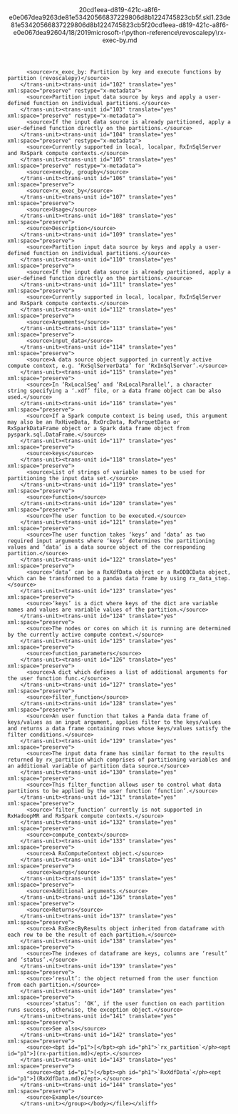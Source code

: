 <?xml version="1.0"?><xliff version="1.2" xmlns="urn:oasis:names:tc:xliff:document:1.2" xmlns:xsi="http://www.w3.org/2001/XMLSchema-instance" xsi:schemaLocation="urn:oasis:names:tc:xliff:document:1.2 xliff-core-1.2-transitional.xsd"><file datatype="xml" original="rx-exec-by.md" source-language="en-US" target-language="en-US"><header><tool tool-id="mdxliff" tool-name="mdxliff" tool-version="1.0-d1654b2" tool-company="Microsoft" /><xliffext:skl_file_name xmlns:xliffext="urn:microsoft:content:schema:xliffextensions">20cd1eea-d819-421c-a8f6-e0e067dea9263de81e53420566837229806d8b1224745823cb5f.skl</xliffext:skl_file_name><xliffext:version xmlns:xliffext="urn:microsoft:content:schema:xliffextensions">1.2</xliffext:version><xliffext:ms.openlocfilehash xmlns:xliffext="urn:microsoft:content:schema:xliffextensions">3de81e53420566837229806d8b1224745823cb5f</xliffext:ms.openlocfilehash><xliffext:ms.sourcegitcommit xmlns:xliffext="urn:microsoft:content:schema:xliffextensions">20cd1eea-d819-421c-a8f6-e0e067dea926</xliffext:ms.sourcegitcommit><xliffext:ms.lasthandoff xmlns:xliffext="urn:microsoft:content:schema:xliffextensions">04/18/2019</xliffext:ms.lasthandoff><xliffext:ms.openlocfilepath xmlns:xliffext="urn:microsoft:content:schema:xliffextensions">microsoft-r\python-reference\revoscalepy\rx-exec-by.md</xliffext:ms.openlocfilepath></header><body><group id="content" extype="content"><trans-unit id="101" translate="yes" xml:space="preserve" restype="x-metadata">
          <source>rx_exec_by: Partition by key and execute functions by partition (revoscalepy)</source>
        </trans-unit><trans-unit id="102" translate="yes" xml:space="preserve" restype="x-metadata">
          <source>Partition input data source by keys and apply a user-defined function on individual partitions.</source>
        </trans-unit><trans-unit id="103" translate="yes" xml:space="preserve" restype="x-metadata">
          <source>If the input data source is already partitioned, apply a user-defined function directly on the partitions.</source>
        </trans-unit><trans-unit id="104" translate="yes" xml:space="preserve" restype="x-metadata">
          <source>Currently supported in local, localpar, RxInSqlServer and RxSpark compute contexts.</source>
        </trans-unit><trans-unit id="105" translate="yes" xml:space="preserve" restype="x-metadata">
          <source>execby, groupby</source>
        </trans-unit><trans-unit id="106" translate="yes" xml:space="preserve">
          <source>rx_exec_by</source>
        </trans-unit><trans-unit id="107" translate="yes" xml:space="preserve">
          <source>Usage</source>
        </trans-unit><trans-unit id="108" translate="yes" xml:space="preserve">
          <source>Description</source>
        </trans-unit><trans-unit id="109" translate="yes" xml:space="preserve">
          <source>Partition input data source by keys and apply a user-defined function on individual partitions.</source>
        </trans-unit><trans-unit id="110" translate="yes" xml:space="preserve">
          <source>If the input data source is already partitioned, apply a user-defined function directly on the partitions.</source>
        </trans-unit><trans-unit id="111" translate="yes" xml:space="preserve">
          <source>Currently supported in local, localpar, RxInSqlServer and RxSpark compute contexts.</source>
        </trans-unit><trans-unit id="112" translate="yes" xml:space="preserve">
          <source>Arguments</source>
        </trans-unit><trans-unit id="113" translate="yes" xml:space="preserve">
          <source>input_data</source>
        </trans-unit><trans-unit id="114" translate="yes" xml:space="preserve">
          <source>A data source object supported in currently active compute context, e.g. ‘RxSqlServerData’ for ‘RxInSqlServer’.</source>
        </trans-unit><trans-unit id="115" translate="yes" xml:space="preserve">
          <source>In ‘RxLocalSeq’ and ‘RxLocalParallel’, a character string specifying a ‘.xdf’ file, or a data frame object can be also used.</source>
        </trans-unit><trans-unit id="116" translate="yes" xml:space="preserve">
          <source>If a Spark compute context is being used, this argument may also be an RxHiveData, RxOrcData, RxParquetData or RxSparkDataFrame object or a Spark data frame object from pyspark.sql.DataFrame.</source>
        </trans-unit><trans-unit id="117" translate="yes" xml:space="preserve">
          <source>keys</source>
        </trans-unit><trans-unit id="118" translate="yes" xml:space="preserve">
          <source>List of strings of variable names to be used for partitioning the input data set.</source>
        </trans-unit><trans-unit id="119" translate="yes" xml:space="preserve">
          <source>function</source>
        </trans-unit><trans-unit id="120" translate="yes" xml:space="preserve">
          <source>The user function to be executed.</source>
        </trans-unit><trans-unit id="121" translate="yes" xml:space="preserve">
          <source>The user function takes ‘keys’ and ‘data’ as two required input arguments where ‘keys’ determines the partitioning values and ‘data’ is a data source object of the corresponding partition.</source>
        </trans-unit><trans-unit id="122" translate="yes" xml:space="preserve">
          <source>‘data’ can be a RxXdfData object or a RxODBCData object, which can be transformed to a pandas data frame by using rx_data_step.</source>
        </trans-unit><trans-unit id="123" translate="yes" xml:space="preserve">
          <source>‘keys’ is a dict where keys of the dict are variable names and values are variable values of the partition.</source>
        </trans-unit><trans-unit id="124" translate="yes" xml:space="preserve">
          <source>The nodes or cores on which it is running are determined by the currently active compute context.</source>
        </trans-unit><trans-unit id="125" translate="yes" xml:space="preserve">
          <source>function_parameters</source>
        </trans-unit><trans-unit id="126" translate="yes" xml:space="preserve">
          <source>A dict which defines a list of additional arguments for the user function func.</source>
        </trans-unit><trans-unit id="127" translate="yes" xml:space="preserve">
          <source>filter_function</source>
        </trans-unit><trans-unit id="128" translate="yes" xml:space="preserve">
          <source>An user function that takes a Panda data frame of keys/values as an input argument, applies filter to the keys/values and returns a data frame containing rows whose keys/values satisfy the filter conditions.</source>
        </trans-unit><trans-unit id="129" translate="yes" xml:space="preserve">
          <source>The input data frame has similar format to the results returned by rx_partition which comprises of partitioning variables and an additional variable of partition data source.</source>
        </trans-unit><trans-unit id="130" translate="yes" xml:space="preserve">
          <source>This filter_function allows user to control what data partitions to be applied by the user function ‘function’.</source>
        </trans-unit><trans-unit id="131" translate="yes" xml:space="preserve">
          <source>‘filter_function’ currently is not supported in RxHadoopMR and RxSpark compute contexts.</source>
        </trans-unit><trans-unit id="132" translate="yes" xml:space="preserve">
          <source>compute_context</source>
        </trans-unit><trans-unit id="133" translate="yes" xml:space="preserve">
          <source>A RxComputeContext object.</source>
        </trans-unit><trans-unit id="134" translate="yes" xml:space="preserve">
          <source>kwargs</source>
        </trans-unit><trans-unit id="135" translate="yes" xml:space="preserve">
          <source>Additional arguments.</source>
        </trans-unit><trans-unit id="136" translate="yes" xml:space="preserve">
          <source>Returns</source>
        </trans-unit><trans-unit id="137" translate="yes" xml:space="preserve">
          <source>A RxExecByResults object inherited from dataframe with each row to be the result of each partition.</source>
        </trans-unit><trans-unit id="138" translate="yes" xml:space="preserve">
          <source>The indexes of dataframe are keys, columns are ‘result’ and ‘status’.</source>
        </trans-unit><trans-unit id="139" translate="yes" xml:space="preserve">
          <source>‘result’: the object returned from the user function from each partition.</source>
        </trans-unit><trans-unit id="140" translate="yes" xml:space="preserve">
          <source>‘status’: ‘OK’, if the user function on each partition runs success, otherwise, the exception object.</source>
        </trans-unit><trans-unit id="141" translate="yes" xml:space="preserve">
          <source>See also</source>
        </trans-unit><trans-unit id="142" translate="yes" xml:space="preserve">
          <source><bpt id="p1">[</bpt><ph id="ph1">`rx_partition`</ph><ept id="p1">](rx-partition.md)</ept>.</source>
        </trans-unit><trans-unit id="143" translate="yes" xml:space="preserve">
          <source><bpt id="p1">[</bpt><ph id="ph1">`RxXdfData`</ph><ept id="p1">](RxXdfData.md)</ept>.</source>
        </trans-unit><trans-unit id="144" translate="yes" xml:space="preserve">
          <source>Example</source>
        </trans-unit></group></body></file></xliff>